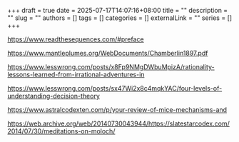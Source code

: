 +++ 
draft = true
date = 2025-07-17T14:07:16+08:00
title = ""
description = ""
slug = ""
authors = []
tags = []
categories = []
externalLink = ""
series = []
+++

https://www.readthesequences.com/#preface

https://www.mantleplumes.org/WebDocuments/Chamberlin1897.pdf

https://www.lesswrong.com/posts/x8Fp9NMgDWbuMpizA/rationality-lessons-learned-from-irrational-adventures-in

https://www.lesswrong.com/posts/sx47Wi2x8c4mqkYAC/four-levels-of-understanding-decision-theory

https://www.astralcodexten.com/p/your-review-of-mice-mechanisms-and

https://web.archive.org/web/20140730043944/https://slatestarcodex.com/2014/07/30/meditations-on-moloch/
